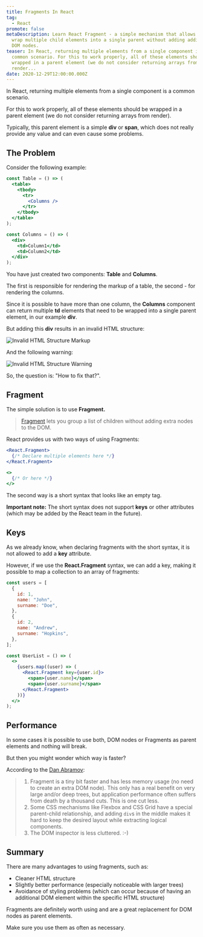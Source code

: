 ```yaml
---
title: Fragments In React
tag:
  - React
promote: false
metaDescription: Learn React Fragment - a simple mechanism that allows you to
  wrap multiple child elements into a single parent without adding additional
  DOM nodes.
teaser: In React, returning multiple elements from a single component is a
  common scenario. For this to work properly, all of these elements should be
  wrapped in a parent element (we do not consider returning arrays from
  render...
date: 2020-12-29T12:00:00.000Z
---
```

In React, returning multiple elements from a single component is a common scenario.

For this to work properly, all of these elements should be wrapped in a parent element (we do not consider returning arrays from render).

Typically, this parent element is a simple **div** or **span**, which does not really provide any value and can even cause some problems.

## The Problem

Consider the following example:

```jsx
const Table = () => (
  <table>
    <tbody>
      <tr>
        <Columns />
      </tr>
    </tbody>
  </table>
);

const Columns = () => (
  <div>
    <td>Column1</td>
    <td>Column2</td>
  </div>
);
```

You have just created two components: **Table** and **Columns**. 

The first is responsible for rendering the markup of a table, the second - for rendering the columns.

Since it is possible to have more than one column, the **Columns** component can return multiple **td** elements that need to be wrapped into a single parent element, in our example **div**.

But adding this **div** results in an invalid HTML structure:

![Invalid HTML Structure Markup](/img/screenshot-2020-12-29-at-12.44.04.png "Invalid HTML Structure Markup")

And the following warning:

![Invalid HTML Structure Warning](/img/screenshot-2020-12-29-at-12.42.57.png "Invalid HTML Structure Warning")

So, the question is: "How to fix that?".

## Fragment

The simple solution is to use **Fragment.**

> [Fragment](https://reactjs.org/docs/fragments.html) lets you group a list of children without adding extra nodes to the DOM.

React provides us with two ways of using Fragments:

```jsx
<React.Fragment>
  {/* Declare multiple elements here */}
</React.Fragment>

<>
  {/* Or here */}
</>
```

The second way is a short syntax that looks like an empty tag. 

**Important note:** The short syntax does not support **keys** or other attributes (which may be added by the React team in the future). 

## Keys

As we already know, when declaring fragments with the short syntax, it is not allowed to add a **key** attribute.

However, if we use the **React.Fragment** syntax, we can add a key, making it possible to map a collection to an array of fragments:

```jsx
const users = [
  {
    id: 1,
    name: "John",
    surname: "Doe",
  },
  {
    id: 2,
    name: "Andrew",
    surname: "Hopkins",
  },
];

const UserList = () => (
  <>
    {users.map((user) => (
      <React.Fragment key={user.id}>
        <span>{user.name}</span>
        <span>{user.surname}</span>
      </React.Fragment>
    ))}
  </>
);
```

## Performance

In some cases it is possible to use both, DOM nodes or Fragments as parent elements and nothing will break.

But then you might wonder which way is faster?

According to the [Dan Abramov](https://stackoverflow.com/questions/47761894/why-are-fragments-in-react-16-better-than-container-divs):

> 1. Fragment is a tiny bit faster and has less memory usage (no need to create an extra DOM node). This only has a real benefit on very large and/or deep trees, but application performance often suffers from death by a thousand cuts. This is one cut less.
> 2. Some CSS mechanisms like Flexbox and CSS Grid have a special parent-child relationship, and adding `div`s in the middle makes it hard to keep the desired layout while extracting logical components.
> 3. The DOM inspector is less cluttered. :-)

## Summary

There are many advantages to using fragments, such as:

* Cleaner HTML structure
* Slightly better performance (especially noticeable with larger trees)
* Avoidance of styling problems (which can occur because of having an additional DOM element within the specific HTML structure)

Fragments are definitely worth using and are a great replacement for DOM nodes as parent elements.

Make sure you use them as often as necessary.